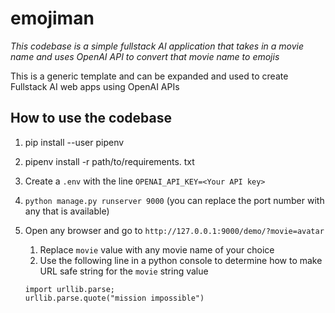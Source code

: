 # emojiman

_This codebase is a simple fullstack AI application that takes in a movie name and uses OpenAI API to convert that movie name to emojis_

This is a generic template and can be expanded and used to create Fullstack AI web apps using OpenAI APIs

## How to use the codebase
1. pip install --user pipenv
2. pipenv install -r path/to/requirements. txt
3. Create a `.env` with the line `OPENAI_API_KEY=<Your API key>`
4. `python manage.py runserver 9000` (you can replace the port number with any that is available)
5. Open any browser and go to `http://127.0.0.1:9000/demo/?movie=avatar` 
    1. Replace `movie` value with any movie name of your choice
    2. Use the following line in a python console to determine how to make URL safe string for the `movie` string value 
    
    ```
    import urllib.parse;
    urllib.parse.quote("mission impossible")
    ```